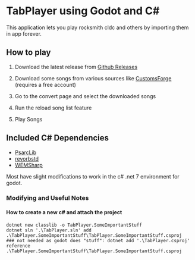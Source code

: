 # TabPlayer using Godot and C#


This application lets you play rocksmith cldc and others by importing them in app forever.

## How to play

1. Download the latest release from [Github Releases](https://github.com/Murph9/tabplayerV2/releases)

1. Download some songs from various sources like [CustomsForge](https://customsforge.com/index.php) (requires a free account)

1. Go to the convert page and select the downloaded songs
1. Run the reload song list feature
1. Play Songs


## Included C# Dependencies
- [PsarcLib](https://github.com/kokolihapihvi/Rocksmith2014PsarcLib)
- [revorbstd](https://github.com/overtools/revorbstd)
- [WEMSharp](https://github.com/neon-nyan/WEMSharp)

Most have slight modifications to work in the c# .net 7 environment for godot.




### Modifying and Useful Notes

#### How to create a new c# and attach the project

```
dotnet new classlib -o TabPlayer.SomeImportantStuff
dotnet sln '.\TabPlayer.sln' add .\TabPlayer.SomeImportantStuff\TabPlayer.SomeImportantStuff.csproj
### not needed as godot does "stuff": dotnet add '.\TabPlayer.csproj' reference .\TabPlayer.SomeImportantStuff\TabPlayer.SomeImportantStuff.csproj
```
